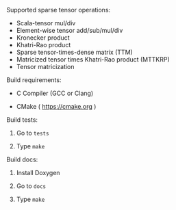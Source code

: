 Supported sparse tensor operations:

* Scala-tensor mul/div
* Element-wise tensor add/sub/mul/div
* Kronecker product
* Khatri-Rao product
* Sparse tensor-times-dense matrix (TTM)
* Matricized tensor times Khatri-Rao product (MTTKRP)
* Tensor matricization

Build requirements:

- C Compiler (GCC or Clang)

- CMake ( https://cmake.org )


Build tests:

1. Go to `tests`

2. Type `make`

Build docs:

1. Install Doxygen

2. Go to `docs`

3. Type `make`


